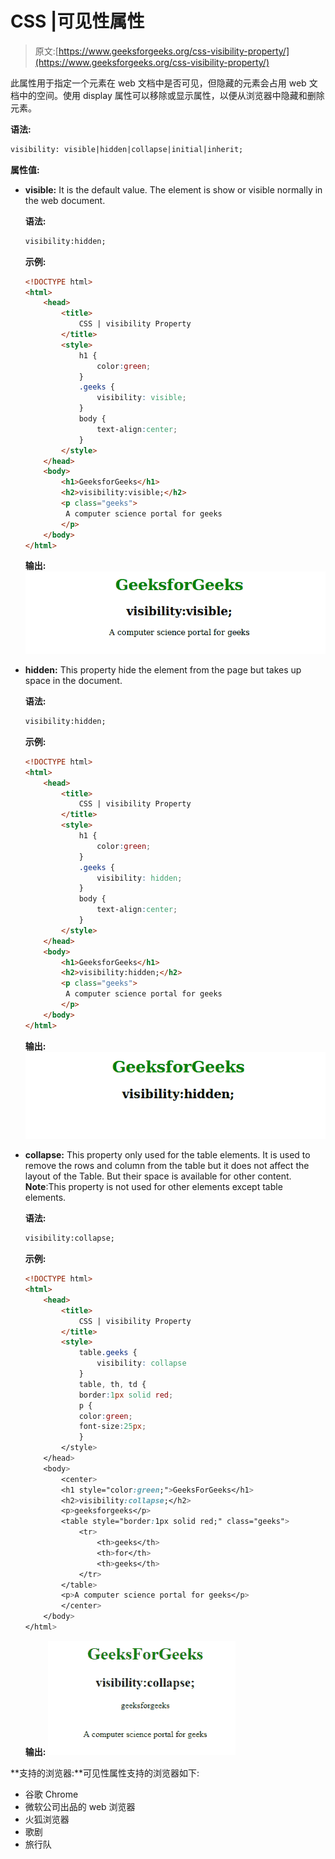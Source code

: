 # CSS |可见性属性

> 原文:[https://www.geeksforgeeks.org/css-visibility-property/](https://www.geeksforgeeks.org/css-visibility-property/)

此属性用于指定一个元素在 web 文档中是否可见，但隐藏的元素会占用 web 文档中的空间。使用 display 属性可以移除或显示属性，以便从浏览器中隐藏和删除元素。

**语法:**

```html
visibility: visible|hidden|collapse|initial|inherit;
```

**属性值:**

*   **visible:** It is the default value. The element is show or visible normally in the web document.

    **语法:**

    ```html
    visibility:hidden;
    ```

    **示例:**

    ```html
    <!DOCTYPE html>
    <html>
        <head>
            <title>
                CSS | visibility Property
            </title>
            <style>
                h1 {
                    color:green;
                }
                .geeks {
                    visibility: visible;
                }
                body {
                    text-align:center;
                }
            </style>
        </head>
        <body>
            <h1>GeeksforGeeks</h1>
            <h2>visibility:visible;</h2>
            <p class="geeks">
             A computer science portal for geeks
            </p>
        </body>
    </html>                                
    ```

    **输出:**
    ![](img/74ad399847f52c37d8d6221d6ed14817.png)

*   **hidden:** This property hide the element from the page but takes up space in the document.

    **语法:**

    ```html
    visibility:hidden;
    ```

    **示例:**

    ```html
    <!DOCTYPE html>
    <html>
        <head>
            <title>
                CSS | visibility Property
            </title>
            <style>
                h1 {
                    color:green;
                }
                .geeks {
                    visibility: hidden;
                }
                body {
                    text-align:center;
                }
            </style>
        </head>
        <body>
            <h1>GeeksforGeeks</h1>
            <h2>visibility:hidden;</h2>
            <p class="geeks">
             A computer science portal for geeks
            </p>
        </body>
    </html>                    
    ```

    **输出:**
    ![](img/c7b59e74b3d08428309f1fc04b53b1f1.png)

*   **collapse:** This property only used for the table elements. It is used to remove the rows and column from the table but it does not affect the layout of the Table. But their space is available for other content.
    **Note**:This property is not used for other elements except table elements.

    **语法:**

    ```html
    visibility:collapse;
    ```

    **示例:**

    ```html
    <!DOCTYPE html>
    <html>
        <head>
            <title>
                CSS | visibility Property
            </title>
            <style>
                table.geeks {
                    visibility: collapse
                }
                table, th, td {
                border:1px solid red;
                p {
                color:green;
                font-size:25px;
                }
            </style>
        </head>
        <body>
            <center>
            <h1 style="color:green;">GeeksForGeeks</h1>
            <h2>visibility:collapse;</h2>
            <p>geeksforgeeks</p>
            <table style="border:1px solid red;" class="geeks">
                <tr>
                    <th>geeks</th>
                    <th>for</th>
                    <th>geeks</th>
                </tr>
            </table>
            <p>A computer science portal for geeks</p>
            </center>
        </body>
    </html>                    
    ```

    **输出:**
    ![](img/fdda6ecd7440481f460b37f87d4f5f98.png)

**支持的浏览器:**可见性属性支持的浏览器如下:

*   谷歌 Chrome
*   微软公司出品的 web 浏览器
*   火狐浏览器
*   歌剧
*   旅行队